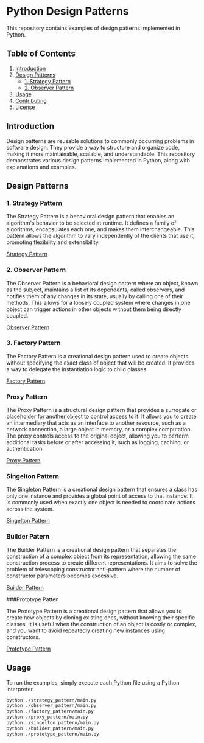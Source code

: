 # Python Design Patterns

This repository contains examples of design patterns implemented in Python.

## Table of Contents

1. [Introduction](#introduction)
2. [Design Patterns](#design-patterns)
    - [1. Strategy Pattern](#1-strategy-pattern)
    - [2. Observer Pattern](#2-observer-pattern)
3. [Usage](#usage)
4. [Contributing](#contributing)
5. [License](#license)

## Introduction

Design patterns are reusable solutions to commonly occurring problems in software design. They provide a way to structure and organize code, making it more maintainable, scalable, and understandable. This repository demonstrates various design patterns implemented in Python, along with explanations and examples.

## Design Patterns

### 1. Strategy Pattern

The Strategy Pattern is a behavioral design pattern that enables an algorithm's behavior to be selected at runtime. It defines a family of algorithms, encapsulates each one, and makes them interchangeable. This pattern allows the algorithm to vary independently of the clients that use it, promoting flexibility and extensibility.

[Strategy Pattern](./strategy_pattern)

### 2. Observer Pattern

The Observer Pattern is a behavioral design pattern where an object, known as the subject, maintains a list of its dependents, called observers, and notifies them of any changes in its state, usually by calling one of their methods. This allows for a loosely coupled system where changes in one object can trigger actions in other objects without them being directly coupled.

[Observer Pattern](./observer_pattern)

### 3. Factory Pattern

The Factory Pattern is a creational design pattern used to create objects without specifying the exact class of object that will be created. It provides a way to delegate the instantiation logic to child classes.

[Factory Pattern](./factory_pattern)

### Proxy Pattern

The Proxy Pattern is a structural design pattern that provides a surrogate or placeholder for another object to control access to it. It allows you to create an intermediary that acts as an interface to another resource, such as a network connection, a large object in memory, or a complex computation. The proxy controls access to the original object, allowing you to perform additional tasks before or after accessing it, such as logging, caching, or authentication.

[Proxy Pattern](./proxy_pattern)


### Singelton Pattern

The Singleton Pattern is a creational design pattern that ensures a class has only one instance and provides a global point of access to that instance. It is commonly used when exactly one object is needed to coordinate actions across the system.

[Singelton Pattern](./singelton_pattern)


### Builder Patern 

The Builder Pattern is a creational design pattern that separates the construction of a complex object from its representation, allowing the same construction process to create different representations. It aims to solve the problem of telescoping constructor anti-pattern where the number of constructor parameters becomes excessive.

[Builder Pattern](./builder_pattern)

###Prototype Patten 

The Prototype Pattern is a creational design pattern that allows you to create new objects by cloning existing ones, without knowing their specific classes. It is useful when the construction of an object is costly or complex, and you want to avoid repeatedly creating new instances using constructors.

[Prototype Pattern](./prototype_pattern)

## Usage

To run the examples, simply execute each Python file using a Python interpreter.

```bash
python ./strategy_pattern/main.py
python ./observer_pattern/main.py
python ./factory_pattern/main.py
python ./proxy_pattern/main.py
python ./singelton_pattern/main.py
python ./builder_pattern/main.py
python ./prototype_pattern/main.py
